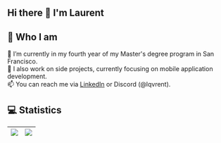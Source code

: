 ## Hi there 👋 I'm Laurent
## 🤔 Who I am
🔭 I’m currently in my fourth year of my Master's degree program in San Francisco.<br />
🌱 I also work on side projects, currently focusing on mobile application development.<br />
📫 You can reach me via [LinkedIn](https://www.linkedin.com/in/lqvrent/) or Discord (@lqvrent).

## 💻 Statistics
| <img src="https://github-readme-stats.vercel.app/api?username=Lqvrent&show_icons=true&count_private=true" /> | <img src="https://github-readme-streak-stats.herokuapp.com/?user=Lqvrent"/> |
|:------------:|:------------:|
  
<!--
**Lqvrent/Lqvrent** is a ✨ _special_ ✨ repository because its `README.md` (this file) appears on your GitHub profile.

Here are some ideas to get you started:

- 🔭 I’m currently working on ...
- 🌱 I’m currently learning ...
- 👯 I’m looking to collaborate on ...
- 🤔 I’m looking for help with ...
- 💬 Ask me about ...
- 📫 How to reach me: ...
- 😄 Pronouns: ...
- ⚡ Fun fact: ...
-->
